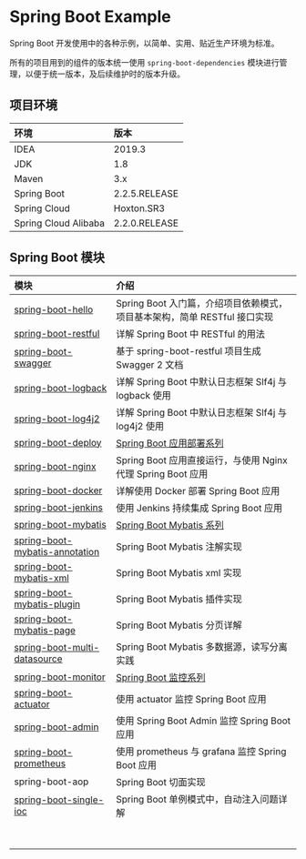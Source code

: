 # Spring Boot Example

Spring Boot 开发使用中的各种示例，以简单、实用、贴近生产环境为标准。

所有的项目用到的组件的版本统一使用 `spring-boot-dependencies` 模块进行管理，以便于统一版本，及后续维护时的版本升级。

## 项目环境

| 环境                 | 版本          |
| :-------------------- | :------------- |
| IDEA                 | 2019.3        |
| JDK                  | 1.8           |
| Maven                | 3.x           |
| Spring Boot          | 2.2.5.RELEASE |
| Spring Cloud         | Hoxton.SR3    |
| Spring Cloud Alibaba | 2.2.0.RELEASE |

## Spring Boot 模块

| 模块 | 介绍 |
| :--- | :--- |
| [spring-boot-hello]() | Spring Boot 入门篇，介绍项目依赖模式，项目基本架构，简单 RESTful 接口实现 |
| [spring-boot-restful]() | 详解 Spring Boot 中 RESTful 的用法 |
| [spring-boot-swagger]() | 基于 spring-boot-restful 项目生成 Swagger 2 文档 |
| [spring-boot-logback]() | 详解 Spring Boot 中默认日志框架 Slf4j 与 logback 使用 |
| [spring-boot-log4j2]() | 详解 Spring Boot 中默认日志框架 Slf4j 与 log4j2 使用 |
| [spring-boot-deploy]() | [Spring Boot 应用部署系列]() |
| [spring-boot-nginx]() | Spring Boot 应用直接运行，与使用 Nginx 代理 Spring Boot 应用 |
| [spring-boot-docker]() | 详解使用 Docker 部署 Spring Boot 应用 |
| [spring-boot-jenkins]() | 使用 Jenkins 持续集成 Spring Boot 应用 |
| [spring-boot-mybatis]() | [Spring Boot Mybatis 系列]() |
| [spring-boot-mybatis-annotation]() | Spring Boot Mybatis 注解实现 |
| [spring-boot-mybatis-xml]() | Spring Boot Mybatis xml 实现 |
| [spring-boot-mybatis-plugin]() | Spring Boot Mybatis 插件实现 |
| [spring-boot-mybatis-page]() | Spring Boot Mybatis 分页详解 |
| [spring-boot-multi-datasource]() | Spring Boot Mybatis 多数据源，读写分离实践 |
| [spring-boot-monitor]() | [Spring Boot 监控系列]() |
| [spring-boot-actuator]() | 使用 actuator 监控 Spring Boot 应用 |
| [spring-boot-admin]() | 使用 Spring Boot Admin 监控 Spring Boot 应用 |
| [spring-boot-prometheus]() | 使用 prometheus 与 grafana 监控 Spring Boot 应用 |
| spring-boot-aop | Spring Boot 切面实现 |
| [spring-boot-single-ioc](http://jemgeek.com/archives/2020/spring-boot-singleton-ioc.html) | Spring Boot 单例模式中，自动注入问题详解 |
|  | |
|  | |
|  | |
|  | |
|  | |
|  | |
|  | |
|  | |

